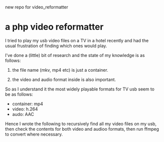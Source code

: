 new repo for video_reformatter

# a php video reformatter

I tried to play my usb video files on a TV in a hotel recently and had the usual frustration of finding which ones would play.

I've done a (little) bit of research and the state of my knowledge is as follows:

1) the file name (mkv, mp4 etc) is just a container.

2) the video and audio format inside is also important.

So as I understand it the most widely playable formats for TV usb seem to be as follows:

* container: mp4
* video: h.264
* audo: AAC

Hence I wrote the following to recursively find all my video files on my usb, then check the contents for both video and audioo formats, then run ffmpeg to convert where necessary.

